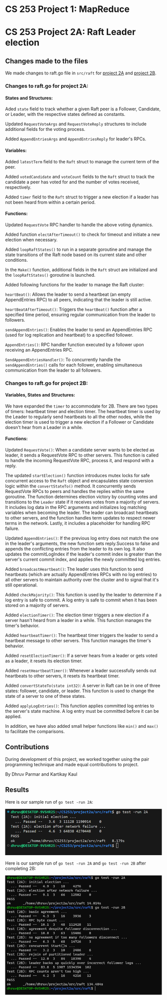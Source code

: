 # CS 253 Project 1: MapReduce
# CS 253 Project 2A: Raft Leader election

## Changes made to the files

We made changes to raft.go file in `src/raft` for [project 2A](#Changes-to-raft.go-for-project-2A:) and [project 2B](#Changes-to-raft.go-for-project-2B:).

### Changes to raft.go for project 2A:

#### States and Structures:

Aded `state` field to track whether a given Raft peer is a Follower, Candidate, or Leader, with the respective states defined as constants.

Updated `RequestVoteArgs` and `RequestVoteReply` structures to include additional fields for the voting process.

Added `AppendEntriesArgs` and `AppendEntriesReply` for leader's RPCs.

#### Variables:

Added `latestTerm` field to the `Raft` struct to manage the current term of the peer.

Added `votedCandidate` and `voteCount` fields to the `Raft` struct to track the candidate a peer has voted for and the number of votes received, respectively.

Added `timer` field to the `Raft` struct to trigger a new election if a leader has not been heard from within a certain period.

#### Functions:

Updated `RequestVote` RPC handler to handle the above voting dynamics.

Added function `electAfterTimeout()` to check for timeout and initiate a new election when necessary.

Added `loopRaftStates()` to run in a separate goroutine and manage the state transitions of the Raft node based on its current state and other conditions.

In the `Make()` function, additional fields in the `Raft` struct are initialized and the `loopRaftStates()` goroutine is launched.

Added following functions for the leader to manage the Raft cluster:

`heartBeat()`: Allows the leader to send a heartbeat (an empty AppendEntries RPC) to all peers, indicating that the leader is still active.

`heartBeatAfterTimeout()`: Triggers the `heartBeat()` function after a specified time period, ensuring regular communication from the leader to followers.

`sendAppendEntries()`: Enables the leader to send an AppendEntries RPC (used for log replication and heartbeat) to a specified follower.

`AppendEntries()`: RPC handler function executed by a follower upon receiving an AppendEntries RPC.

`SendAppendEntriesHandler()`: To concurrently handle the `sendAppendEntries()` calls for each follower, enabling simultaneous communication from the leader to all followers.

### Changes to raft.go for project 2B:

#### Variables, States and Structures:

We have expanded the `timer` to accommodate for 2B. There are two types of timers: heartbeat timer and election timer. The heartbeat timer is used by the Leader to regularly send heartbeats to all the other nodes, while the election timer is used to trigger a new election if a Follower or Candidate doesn't hear from a Leader in a while.

#### Functions:

Updated `RequestVote()`: When a candidate server wants to be elected as leader, it sends a RequestVote RPC to other servers. This function is called to handle the incoming RequestVote RPC, process it, and respond with a reply.

The updated `startElection()` function introduces mutex locks for safe concurrent access to the `Raft` object and encapsulates state conversion logic within the `convertStateTo()` method. It concurrently sends RequestVote RPCs to peers and handles the replies within the same goroutine. The function determines election victory by counting votes and transitions to the `Leader` state if it receives votes from a majority of servers. It includes log data in the RPC arguments and initializes log matching variables when becoming the leader. The leader can broadcast heartbeats to other servers, and the function handles term updates to respect newer terms in the network. Lastly, it includes a placeholder for handling RPC failure.

Updated `AppendEntries()`: If the previous log entry does not match the one in the leader's arguments, the new function sets reply.Success to false and appends the conflicting entries from the leader to its own log. It also updates the commitLogIndex if the leader's commit index is greater than the server's current commit index, and applies the newly committed log entries.

Added `broadcastHeartbeat()`: The leader uses this function to send heartbeats (which are actually AppendEntries RPCs with no log entries) to all other servers to maintain authority over the cluster and to signal that it's still operational.

Added `checkMajority()`: This function is used by the leader to determine if a log entry is safe to commit. A log entry is safe to commit when it has been stored on a majority of servers.

Added `electionTimer()`: The election timer triggers a new election if a server hasn't heard from a leader in a while. This function manages the timer's behavior.

Added `heartbeatTimer()`: The heartbeat timer triggers the leader to send a heartbeat message to other servers. This function manages the timer's behavior.

Added `resetElectionTimer()`: If a server hears from a leader or gets voted as a leader, it resets its election timer.

Added `resetHeartbeatTimer()`: Whenever a leader successfully sends out heartbeats to other servers, it resets its heartbeat timer.

Added `convertStateTo(state int32)`: A server in Raft can be in one of three states: follower, candidate, or leader. This function is used to change the state of a server to one of these states.

Added `applyLogEntries()`: This function applies committed log entries to the server's state machine. A log entry must be committed before it can be applied.

In addition, we have also added small helper functions like `min()` and `max()` to facilitate the comparisons.

## Contributions

During development of this project, we worked together using the pair programming technique and made equal contributions to project.

By Dhruv Parmar and Kartikay Kaul


## Results

Here is our sample run of `go test -run 2A`:

![Image](./testcase2A.png)

Here is our sample run of `go test -run 2A` and `go test -run 2B` after completing 2B:

![Image](./testcases_2A_2B.png)

